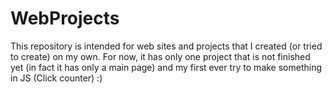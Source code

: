 # WebProjects
This repository is intended for web sites and projects that I created (or tried to create) on my own. For now, it has only one project that is not finished yet (in fact it has only a main page) and my first ever try to make something in JS (Click counter) :)
